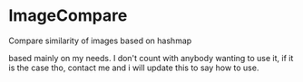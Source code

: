 # ImageCompare
Compare similarity of images based on hashmap

based mainly on my needs. I don't count with anybody wanting to use it, if it is the case tho, contact me and i will update this to say how to use.
